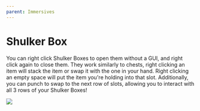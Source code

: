```yaml
---
parent: Immersives
---
```


# Shulker Box

You can right click Shulker Boxes to open them without a GUI, and right click again to close them. They work similarly to chests, right clicking an item will stack the item or swap it with the one in your hand. Right clicking an empty space will put the item you're holding into that slot. Additionally, you can punch to swap to the next row of slots, allowing you to interact with all 3 rows of your Shulker Boxes!

![](/gif/shulker_box_nonvr.gif)